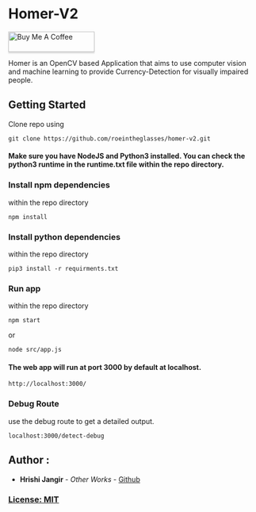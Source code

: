 # Homer-V2 
<a href="https://www.buymeacoffee.com/roeintheglasses" target="_blank"><img src="https://www.buymeacoffee.com/assets/img/custom_images/orange_img.png" alt="Buy Me A Coffee" style="height: 41px !important;width: 174px !important;box-shadow: 0px 3px 2px 0px rgba(190, 190, 190, 0.5) !important;-webkit-box-shadow: 0px 3px 2px 0px rgba(190, 190, 190, 0.5) !important;" ></a>



Homer is an OpenCV based Application that aims to use computer vision and machine learning to provide Currency-Detection for visually impaired people.

## Getting Started  

Clone repo using

```
git clone https://github.com/roeintheglasses/homer-v2.git
```

#### Make sure you have NodeJS and Python3 installed. You can check the python3 runtime in the runtime.txt file within the repo directory.

### Install npm dependencies

within the repo directory

```
npm install
```

### Install python dependencies

within the repo directory

```
pip3 install -r requirments.txt
```

### Run app

within the repo directory

```
npm start
```
or
```
node src/app.js
```

#### The web app will run at port 3000 by default at localhost.

```
http://localhost:3000/
```


### Debug Route

use the debug route to get a detailed output.

```
localhost:3000/detect-debug

```

## Author :

*  **Hrishi Jangir** - *Other Works* - [Github](https://github.com/roeintheglasses)

### [License: MIT](LICENSE.md)  
